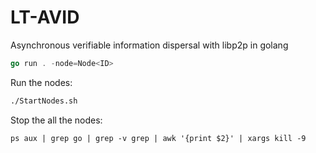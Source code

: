 # LT-AVID
Asynchronous verifiable information dispersal with libp2p in golang

```go
go run . -node=Node<ID>
```

Run the nodes:
```bash
./StartNodes.sh
```

Stop the all the nodes:
```terminal
ps aux | grep go | grep -v grep | awk '{print $2}' | xargs kill -9
```